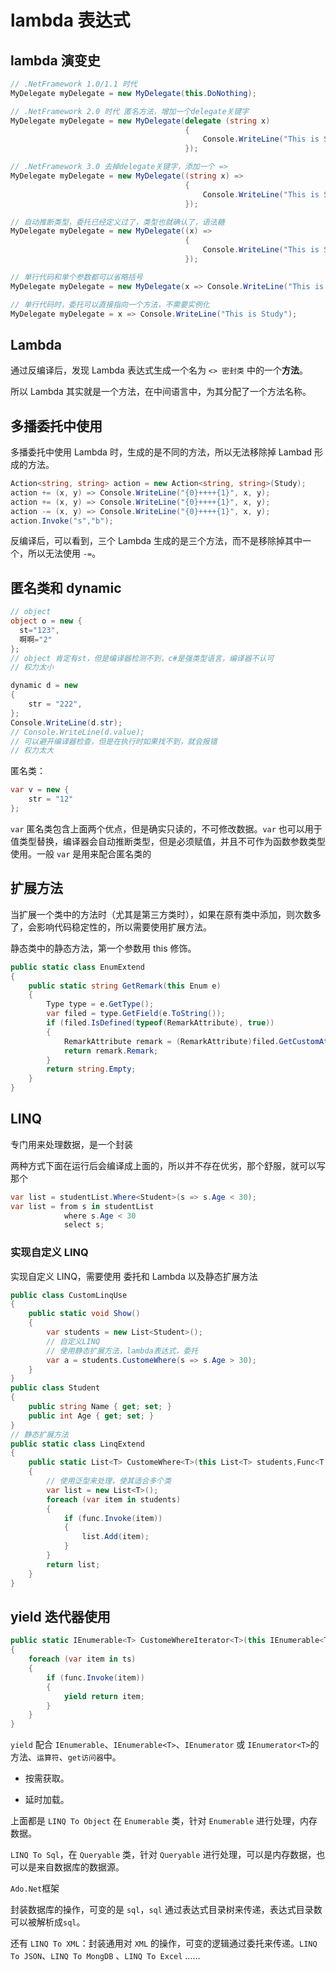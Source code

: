 # lambda 表达式

## lambda 演变史

```csharp
// .NetFramework 1.0/1.1 时代
MyDelegate myDelegate = new MyDelegate(this.DoNothing);
```

```csharp
// .NetFramework 2.0 时代 匿名方法，增加一个delegate关键字
MyDelegate myDelegate = new MyDelegate(delegate (string x)
                                       {
                                           Console.WriteLine("This is Study");
                                       });
```

```csharp
// .NetFramework 3.0 去掉delegate关键字，添加一个 =>
MyDelegate myDelegate = new MyDelegate((string x) =>
                                       {
                                           Console.WriteLine("This is Study");
                                       });
```

```csharp
// 自动推断类型，委托已经定义过了，类型也就确认了，语法糖
MyDelegate myDelegate = new MyDelegate((x) =>
                                       {
                                           Console.WriteLine("This is Study");
                                       });
```

```csharp
// 单行代码和单个参数都可以省略括号
MyDelegate myDelegate = new MyDelegate(x => Console.WriteLine("This is Study"));
```

```csharp
// 单行代码时，委托可以直接指向一个方法，不需要实例化
MyDelegate myDelegate = x => Console.WriteLine("This is Study");
```

## Lambda

通过反编译后，发现 Lambda 表达式生成一个名为 `<> 密封类` 中的一个**方法**。

所以 Lambda 其实就是一个方法，在中间语言中，为其分配了一个方法名称。

## 多播委托中使用

多播委托中使用 Lambda 时，生成的是不同的方法，所以无法移除掉 Lambad 形成的方法。

```csharp
Action<string, string> action = new Action<string, string>(Study);
action += (x, y) => Console.WriteLine("{0}++++{1}", x, y);
action += (x, y) => Console.WriteLine("{0}++++{1}", x, y);
action -= (x, y) => Console.WriteLine("{0}++++{1}", x, y);
action.Invoke("s","b");
```

反编译后，可以看到，三个 Lambda 生成的是三个方法，而不是移除掉其中一个，所以无法使用 `-=`。

## 匿名类和 dynamic

```csharp
// object
object o = new {
  st="123",
  啊啊="2"
};
// object 肯定有st，但是编译器检测不到，c#是强类型语言，编译器不认可
// 权力太小
```

```csharp
dynamic d = new
{
    str = "222",
};
Console.WriteLine(d.str);
// Console.WriteLine(d.value);
// 可以避开编译器检查，但是在执行时如果找不到，就会报错
// 权力太大
```

匿名类：

```csharp
var v = new {
	str = "12"
};
```

`var` 匿名类包含上面两个优点，但是确实只读的，不可修改数据。`var` 也可以用于值类型替换，编译器会自动推断类型，但是必须赋值，并且不可作为函数参数类型使用。一般 `var` 是用来配合匿名类的

## 扩展方法

当扩展一个类中的方法时（尤其是第三方类时），如果在原有类中添加，则次数多了，会影响代码稳定性的，所以需要使用扩展方法。

静态类中的静态方法，第一个参数用 this 修饰。

```csharp
public static class EnumExtend
{
    public static string GetRemark(this Enum e)
    {
        Type type = e.GetType();
        var filed = type.GetField(e.ToString());
        if (filed.IsDefined(typeof(RemarkAttribute), true))
        {
            RemarkAttribute remark = (RemarkAttribute)filed.GetCustomAttribute(typeof(RemarkAttribute), true);
            return remark.Remark;
        }
        return string.Empty;
    }
}
```

## LINQ

专门用来处理数据，是一个封装

两种方式下面在运行后会编译成上面的，所以并不存在优劣，那个舒服，就可以写那个

```csharp
var list = studentList.Where<Student>(s => s.Age < 30);
var list = from s in studentList
			where s.Age < 30
			select s;
```

### 实现自定义 LINQ

实现自定义 LINQ，需要使用 委托和 Lambda 以及静态扩展方法

```csharp
public class CustomLinqUse
{
    public static void Show()
    {
        var students = new List<Student>();
        // 自定义LINQ
        // 使用静态扩展方法，lambda表达式，委托
        var a = students.CustomeWhere(s => s.Age > 30);
    }
}
public class Student
{
    public string Name { get; set; }
    public int Age { get; set; }
}
// 静态扩展方法
public static class LinqExtend
{
    public static List<T> CustomeWhere<T>(this List<T> students,Func<T,bool> func)
    {
        // 使用泛型来处理，使其适合多个类
        var list = new List<T>();
        foreach (var item in students)
        {
            if (func.Invoke(item))
            {
                list.Add(item);
            }
        }
        return list;
    }
}
```

## yield 迭代器使用

```csharp
public static IEnumerable<T> CustomeWhereIterator<T>(this IEnumerable<T> ts,Func<T,bool> func)
{
    foreach (var item in ts)
    {
        if (func.Invoke(item))
        {
            yield return item;
        }
    }
}
```

`yield` 配合 `IEnumerable`、`IEnumerable<T>`、`IEnumerator` 或 `IEnumerator<T>`的方法、`运算符`、`get访问器`中。

- 按需获取。

- 延时加载。

上面都是 `LINQ To Object` 在 `Enumerable` 类，针对 `Enumerable` 进行处理，内存数据。

`LINQ To Sql`，在 `Queryable` 类，针对 `Queryable` 进行处理，可以是内存数据，也可以是来自数据库的数据源。

`Ado.Net`框架

封装数据库的操作，可变的是 `sql`，`sql` 通过表达式目录树来传递，表达式目录数可以被解析成`sql`。

还有 `LINQ To XML`：封装通用对 `XML` 的操作，可变的逻辑通过委托来传递。`LINQ To JSON`、`LINQ To MongDB` 、`LINQ To Excel` ......